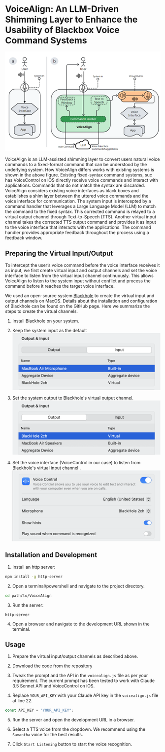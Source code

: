 # VoiceAlign: An LLM-Driven Shimming Layer to Enhance the Usability of Blackbox Voice Command Systems
![VoiceAlign Teaser](./images/voicealign-teaser.png "VoiceAlign Teaser")

VoiceAlign is an LLM-assisted shimming layer to convert users natural voice commands to a fixed-format command that can be understood by the underlying system. How VoiceAlign differs works with existing systems is shown in the above figure. Existing fixed-syntax command systems, suc has VoiceControl on iOS directly
receive voice commands and interact with applications. Commands that do not match the syntax are discarded. VoiceAlign considers existing voice interfaces as black boxes and establishes a shim layer between the uttered voice commands and the voice interface for communication. The system input is intercepted by a command handler that leverages a Large Language Model (LLM) to match the command to the fixed syntax. This corrected command is relayed to a virtual output channel through Text-to-Speech (TTS). Another virtual input channel takes the corrected TTS output command and provides it as input to the voice interface that interacts with the applications. The command handler provides appropriate feedback throughout the process using a feedback window.

## Preparing the Virtual Input/Output
To intercept the user’s voice command before the voice interface receives it as input, we first create virtual
input and output channels and set the voice interface to listen from the virtual input channel continuously. This allows VoiceAlign to listen to the system input without conflict and process the command before it reaches the target voice interface.

We used an open-source system [Blackhole](https://github.com/ExistentialAudio/BlackHole "Title") to create the virtual input and output channels on MacOS. Details about the installation and configuration of Blackhole can be found on the GitHub page. Here we summarize the steps to create the virtual channels.

1. Install Blackhole on your system.

2. Keep the system input as the default
![System Input Setting](./images/system-input.png "Input")

3. Set the system output to Blackhole's virtual output channel.
![System Output Setting](./images/system-output.png "Output")

4. Set the voice interface (VoiceControl in our case) to listen from Blackhole's virtual input channel .
![Voice Interface Setting](./images/voicecontrol-input.png "Voice Interface")

## Installation and Development

1. Install an http server: 
```bash
npm install -g http-server
```

2. Open a terminal/powershell and navigate to the project directory.
```bash
cd path/to/VoiceAlign
```

3. Run the server: 
```
http-server
```

4. Open a browser and navigate to the development URL shown in the terminal.

## Usage
1. Prepare the virtual input/output channels as described above.

2. Download the code from the repository

3. Tweak the prompt and the API in the `voicealign.js` file as per your requirement. The current prompt has been tested to work with Claude 3.5 Sonnet API and VoiceControl on iOS.

4. Replace `YOUR_API_KEY` with your Claude API key in the `voicealign.js` file at line 22.
```javascript
const API_KEY = "YOUR_API_KEY";
```

5. Run the server and open the development URL in a browser.

6. Select a TTS voice from the dropdown. We recommend using the `Samantha` voice for the best results.

7. Click `Start Listening` button to start the voice recognition.

